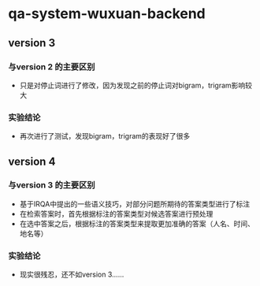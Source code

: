 # qa-system-wuxuan-backend
## version 3 
### 与version 2 的主要区别
- 只是对停止词进行了修改，因为发现之前的停止词对bigram，trigram影响较大
### 实验结论
- 再次进行了测试，发现bigram，trigram的表现好了很多

## version 4
### 与version 3 的主要区别
- 基于IRQA中提出的一些语义技巧，对部分问题所期待的答案类型进行了标注
- 在检索答案时，首先根据标注的答案类型对候选答案进行预处理
- 在选中答案之后，根据标注的答案类型来提取更加准确的答案（人名、时间、地名等）

### 实验结论
- 现实很残忍，还不如version 3......
